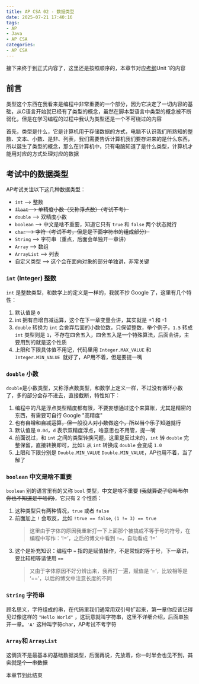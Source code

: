 ```yaml
---
title: AP CSA 02 - 数据类型
date: 2025-07-21 17:40:16
tags:
- AP
- Java
- AP CSA
categories:
- AP CSA
---
```


接下来终于到正式内容了，这里还是按照顺序的，本章节对应[考纲](../00-about-ap-csa#考试大纲)Unit 1的内容

## 前言

类型这个东西在我看来是编程中非常重要的一个部分，因为它决定了一切内容的基础，从C语言开始就已经有了类型的概念，虽然在脚本型语言中类型的概念被不断弱化，但是在学习编程的过程中我认为类型还是一个不可绕过的内容

首先，类型是什么，它是计算机用于存储数据的方式，电脑不认识我们所熟知的整数、文本、小数、是非、列表，我们需要告诉计算机我们要存进来的是什么东西，所以诞生了类型的概念，那么在计算机中，只有电脑知道了是什么类型，计算机才能用对应的方式处理对应的数据

## 考试中的数据类型

AP考试关注以下这几种数据类型：

- `int` --\> 整数
- ~~`float` --\> 单精度小数（又称浮点数）（考试不考）~~
- `double` --\> 双精度小数
- `boolean` --\> 中文是啥不重要，知道它只有 `true` 和 `false` 两个状态就行
- ~~`char` --\> 字符（考试不考，但是是下面字符串的组成部分）~~
- `String` --\> 字符串（重点，后面会单独开一章讲）
- `Array` --\> 数组
- `ArrayList` --\> 列表
- 自定义类型 --\> 这个会在面向对象的部分单独讲，非常关键

### `int` (Integer) 整数

`int` 是整数类型，和数学上的定义是一样的，我就不抄 Google 了，这里有几个特性：

1. 默认值是 `0`
2. int 拥有自增自减运算，这个在下一章变量会讲，其实就是 +1 和 -1
3. `double` 转换为 `int` 会舍弃后面的小数位数，只保留整数，举个例子，`1.5` 转成 `int` 类型则是 `1`，不存在四舍五入，四舍五入是一个特殊算法，后面会讲，主要用到的就是这个性质
4. 上限和下限具体值不用记，代码里用 `Integer.MAX_VALUE` 和`Integer.MIN_VALUE `就好了，AP用不着，但是要提一嘴

### `double` 小数

`double`是小数类型，又称浮点数类型，和数学上定义一样，不过没有循环小数了，多的部分会存不进去，直接截断，特性如下：

1. 编程中的凡是浮点类型精度都有限，不要妄想通过这个来算账，尤其是精密的东西，有需要可自行 Google "高精度"
2. ~~也有自增和自减运算，但一般没人对小数做这个，所以当个乐子知道就行~~
3. 默认值是 `0.0d`，`d` 表示双精度浮点，啥意思也不用管，提一嘴
4. 前面说过，和 `int` 之间的类型转换问题，这里是反过来的，`int` 转 `double` 完整保留，直接转换即可，比如`1` 从 `int` 转换成 `double` 会变成 `1.0` 
5. 上限和下限分别是 `Double.MIN_VALUE` `Double.MIN_VALUE`，AP也用不着，当了解了

### `boolean` 中文是啥不重要

`boolean` 别的语言里有的又称 `bool` 类型，中文是啥不重要 ~~(我就算说了它叫布尔你也不知道是干啥的)~~，它只有 2 个性质：

1. 这种类型只有两种情况，`true` 或者 `false`
2. 前面加上 `!` 会取反，比如 `!true == false`, `(1 != 3) == true`
    > 这里由于字体的原因我重新打一下上面那个被搞成不等于号的符号，在编程中写作：‘!=’，之后的博文中看到 `!=`，自动看成 ‘!=’
3. 这个是补充知识：编程中 `=` 指的是赋值操作，不是常规的等于号，下一章讲，要比较相等请使用 `==`
    > 又由于字体原因不好分辨出来，我再打一遍，赋值是 ‘=’，比较相等是 ‘==’，以后的博文中注意长度的不同

### `String`  字符串

顾名思义，字符组成的串，在代码里我们通常用双引号扩起来，第一章你应该记得见过像这样的 `"Hello World"` ，这玩意就叫字符串，这里不详细介绍，后面单独开一章。`'A'` 这种叫字符char，AP考试不考字符

### `Array`和 `ArrayList`

这俩货不是最基本的基础数据类型，后面再说，先放着，你一时半会也见不到，~~其实就是个一串数据~~



本章节到此结束
